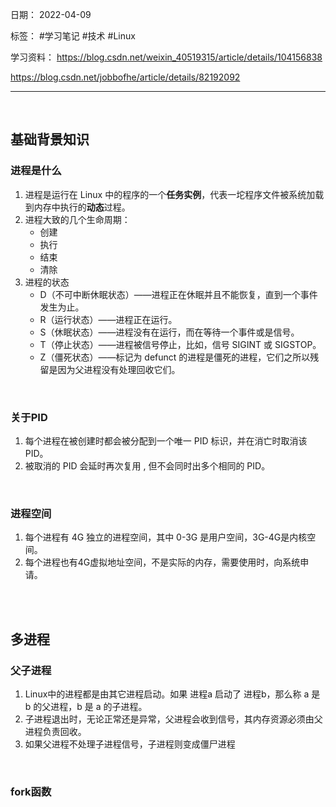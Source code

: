 日期： 2022-04-09

标签： #学习笔记 #技术 #Linux

学习资料： 
https://blog.csdn.net/weixin_40519315/article/details/104156838

https://blog.csdn.net/jobbofhe/article/details/82192092

---
<br>

## 基础背景知识
### 进程是什么
1. 进程是运行在 Linux 中的程序的一个**任务实例**，代表一坨程序文件被系统加载到内存中执行的**动态**过程。
2. 进程大致的几个生命周期：
	- 创建
	- 执行
	- 结束
	- 清除
3. 进程的状态
	- D（不可中断休眠状态）——进程正在休眠并且不能恢复，直到一个事件发生为止。
	- R（运行状态）——进程正在运行。
	- S（休眠状态）——进程没有在运行，而在等待一个事件或是信号。
	- T（停止状态）——进程被信号停止，比如，信号 SIGINT 或 SIGSTOP。
	- Z（僵死状态）——标记为 defunct 的进程是僵死的进程，它们之所以残留是因为父进程没有处理回收它们。

<br>


### 关于PID
1. 每个进程在被创建时都会被分配到一个唯一 PID 标识，并在消亡时取消该 PID。
2. 被取消的 PID 会延时再次复用 , 但不会同时出多个相同的 PID。

<br>

### 进程空间
1. 每个进程有 4G 独立的进程空间，其中 0-3G 是用户空间，3G-4G是内核空间。
2. 每个进程也有4G虚拟地址空间，不是实际的内存，需要使用时，向系统申请。

<br><br>

## 多进程
### 父子进程
1. Linux中的进程都是由其它进程启动。如果 进程a 启动了 进程b，那么称 a 是 b 的父进程，b 是 a 的子进程。
2. 子进程退出时，无论正常还是异常，父进程会收到信号，其内存资源必须由父进程负责回收。
3. 如果父进程不处理子进程信号，子进程则变成僵尸进程

<br>

### fork函数
